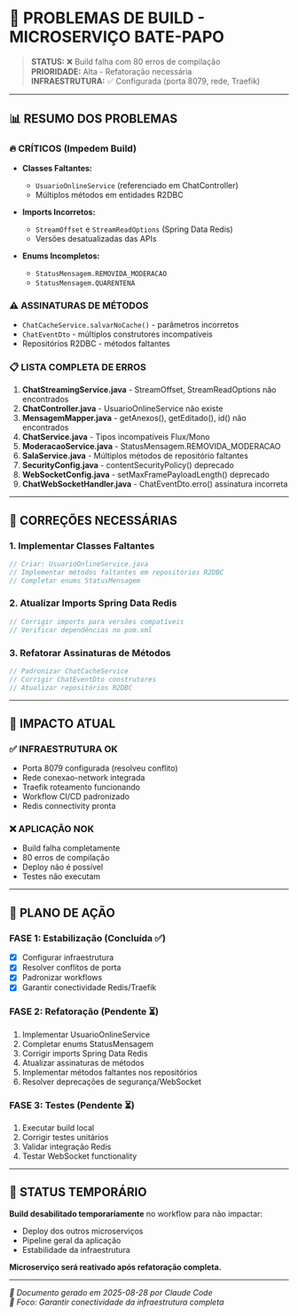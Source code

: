 # 🚨 PROBLEMAS DE BUILD - MICROSERVIÇO BATE-PAPO

> **STATUS:** ❌ Build falha com 80 erros de compilação  
> **PRIORIDADE:** Alta - Refatoração necessária  
> **INFRAESTRUTURA:** ✅ Configurada (porta 8079, rede, Traefik)  

---

## 📊 **RESUMO DOS PROBLEMAS**

### 🔥 **CRÍTICOS (Impedem Build)**
- **Classes Faltantes:**
  - `UsuarioOnlineService` (referenciado em ChatController)
  - Múltiplos métodos em entidades R2DBC

- **Imports Incorretos:**
  - `StreamOffset` e `StreamReadOptions` (Spring Data Redis)
  - Versões desatualizadas das APIs

- **Enums Incompletos:**
  - `StatusMensagem.REMOVIDA_MODERACAO`
  - `StatusMensagem.QUARENTENA`

### ⚠️ **ASSINATURAS DE MÉTODOS**
- `ChatCacheService.salvarNoCache()` - parâmetros incorretos
- `ChatEventDto` - múltiplos construtores incompatíveis
- Repositórios R2DBC - métodos faltantes

### 📋 **LISTA COMPLETA DE ERROS**

1. **ChatStreamingService.java** - StreamOffset, StreamReadOptions não encontrados
2. **ChatController.java** - UsuarioOnlineService não existe
3. **MensagemMapper.java** - getAnexos(), getEditado(), id() não encontrados
4. **ChatService.java** - Tipos incompatíveis Flux/Mono
5. **ModeracaoService.java** - StatusMensagem.REMOVIDA_MODERACAO
6. **SalaService.java** - Múltiplos métodos de repositório faltantes
7. **SecurityConfig.java** - contentSecurityPolicy() deprecado
8. **WebSocketConfig.java** - setMaxFramePayloadLength() deprecado
9. **ChatWebSocketHandler.java** - ChatEventDto.erro() assinatura incorreta

---

## 🔧 **CORREÇÕES NECESSÁRIAS**

### **1. Implementar Classes Faltantes**
```java
// Criar: UsuarioOnlineService.java
// Implementar métodos faltantes em repositórios R2DBC
// Completar enums StatusMensagem
```

### **2. Atualizar Imports Spring Data Redis**
```java
// Corrigir imports para versões compatíveis
// Verificar dependências no pom.xml
```

### **3. Refatorar Assinaturas de Métodos**
```java
// Padronizar ChatCacheService
// Corrigir ChatEventDto construtores
// Atualizar repositórios R2DBC
```

---

## 🎯 **IMPACTO ATUAL**

### ✅ **INFRAESTRUTURA OK**
- Porta 8079 configurada (resolveu conflito)
- Rede conexao-network integrada
- Traefik roteamento funcionando
- Workflow CI/CD padronizado
- Redis connectivity pronta

### ❌ **APLICAÇÃO NOK**
- Build falha completamente
- 80 erros de compilação
- Deploy não é possível
- Testes não executam

---

## 🚀 **PLANO DE AÇÃO**

### **FASE 1: Estabilização** (Concluída ✅)
- [x] Configurar infraestrutura
- [x] Resolver conflitos de porta
- [x] Padronizar workflows
- [x] Garantir conectividade Redis/Traefik

### **FASE 2: Refatoração** (Pendente ⏳)
1. Implementar UsuarioOnlineService
2. Completar enums StatusMensagem
3. Corrigir imports Spring Data Redis
4. Atualizar assinaturas de métodos
5. Implementar métodos faltantes nos repositórios
6. Resolver deprecações de segurança/WebSocket

### **FASE 3: Testes** (Pendente ⏳)
1. Executar build local
2. Corrigir testes unitários
3. Validar integração Redis
4. Testar WebSocket functionality

---

## 🔄 **STATUS TEMPORÁRIO**

**Build desabilitado temporariamente** no workflow para não impactar:
- Deploy dos outros microserviços
- Pipeline geral da aplicação
- Estabilidade da infraestrutura

**Microserviço será reativado após refatoração completa.**

---

*📝 Documento gerado em 2025-08-28 por Claude Code*  
*🎯 Foco: Garantir conectividade da infraestrutura completa*